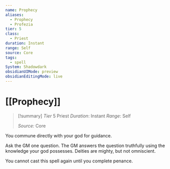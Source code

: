 ```yaml
---
name: Prophecy
aliases:
  - Prophecy
  - Profezia
tier: 5
class:
  - Priest
duration: Instant
range: Self
source: Core
tags:
  - spell
System: Shadowdark
obsidianUIMode: preview
obsidianEditingMode: live
---
```

# [[Prophecy]]

>[!summary]
> *Tier* 5
> Priest
> *Duration*: Instant
> *Range*: Self
> 
> *Source:* Core


You commune directly with your god for guidance. 

Ask the GM one question. The GM answers the question truthfully using the knowledge your god possesses. Deities are mighty, but not omniscient. 

You cannot cast this spell again until you complete penance.


